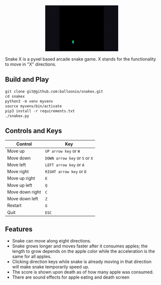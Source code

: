 <p align="center">
  <img src="DEMO.gif" height="150">
</p>

Snake X is a pyxel based arcade snake game. X stands for the functionality to move in "X" directions.

## Build and Play

```
git clone git@github.com:balloonio/snakex.git
cd snakex
python3 -m venv myvenv
source myvenv/bin/activate
pip3 install -r requirements.txt
./snakex.py
```

## Controls and Keys

| Control         | Key                            |
|-----------------|--------------------------------|
| Move up         | `UP arrow key` or `W`          |
| Move down       | `DOWN arrow key` or `S` or `X` |
| Move left       | `LEFT arrow key` or `A`        |
| Move right      | `RIGHT arrow key` or `D`       |
| Move up right   | `E`                            |
| Move up left    | `Q`                            |
| Move down right | `C`                            |
| Move down left  | `Z`                            |
| Restart         | `G`                            |
| Quit            | `ESC`                          |

## Features

- Snake can move along eight directions.
- Snake grows longer and moves faster after it consumes apples; the length to grow depends on the apple color while the acceleration is the same for all apples.
- Clicking direction keys while snake is already moving in that direction will make snake temporarily speed up.
- The score is shown upon death as of how many apple was consumed.
- There are sound effects for apple eating and death screen
